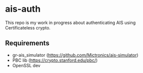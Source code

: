 # ais-auth

This repo is my work in progress about authenticating AIS using Certificateless crypto.

## Requirements 

- gr-ais_simulator (https://github.com/Mictronics/ais-simulator)
- PBC lib (https://crypto.stanford.edu/pbc/)
- OpenSSL dev 